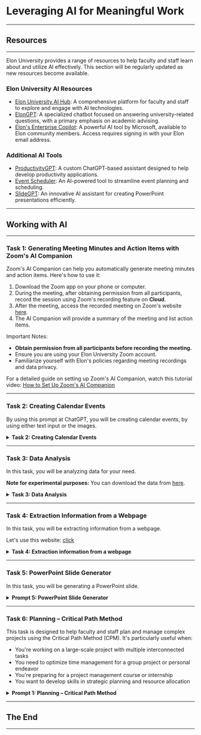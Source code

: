 # Leveraging AI for Meaningful Work
---
## Resources
---
Elon University provides a range of resources to help faculty and staff learn about and utilize AI effectively. 
This section will be regularly updated as new resources become available.

### Elon University AI Resources
- [Elon University AI Hub](https://www.elon.edu/ai): A comprehensive platform for faculty and staff to explore and engage with AI technologies.
- [ElonGPT](https://www.elon.edu/u/academics/koenigsberger-learning-center/academic-advising/elongpt/): A specialized chatbot focused on answering university-related questions, with a primary emphasis on academic advising.
- [Elon's Enterprise Copilot](https://copilot.microsoft.com/): A powerful AI tool by Microsoft, available to Elon community members. Access requires signing in with your Elon email address.

### Additional AI Tools
- [ProductivityGPT](https://chatgpt.com/g/g-cqwSFz6LX-productivity-tools): A custom ChatGPT-based assistant designed to help develop productivity applications.
- [Event Scheduler](https://chatgpt.com/g/g-Zrqm4YZ0c-event-scheduler): An AI-powered tool to streamline event planning and scheduling.
- [SlideGPT](https://chatgpt.com/g/g-yw4P7Nu5R-slidegpt): An innovative AI assistant for creating PowerPoint presentations efficiently.

---
## Working with AI
---

### Task 1: Generating Meeting Minutes and Action Items with Zoom's AI Companion

Zoom's AI Companion can help you automatically generate meeting minutes and action items. Here's how to use it:

1. Download the Zoom app on your phone or computer.
2. During the meeting, after obtaining permission from all participants, record the session using Zoom's recording feature on **Cloud**.
3. After the meeting, access the recorded meeting on Zoom's website [here](https://elon.zoom.us/recording).
4. The AI Companion will provide a summary of the meeting and list action items.

Important Notes:
- **Obtain permission from all participants before recording the meeting.**
- Ensure you are using your Elon University Zoom account.
- Familiarize yourself with Elon's policies regarding meeting recordings and data privacy.

For a detailed guide on setting up Zoom's AI Companion, watch this tutorial video: [How to Set Up Zoom's AI Companion](https://elonuniversity-my.sharepoint.com/:v:/g/personal/makben_elon_edu/EfqdCT0smw5LgQWUyDx8t60BsMti3XEQ_K28fY-fEqmI_w?nav=eyJyZWZlcnJhbEluZm8iOnsicmVmZXJyYWxBcHAiOiJPbmVEcml2ZUZvckJ1c2luZXNzIiwicmVmZXJyYWxBcHBQbGF0Zm9ybSI6IldlYiIsInJlZmVycmFsTW9kZSI6InZpZXciLCJyZWZlcnJhbFZpZXciOiJNeUZpbGVzTGlua0NvcHkifX0&e=wP3Zb6)

---
### Task 2: Creating Calendar Events
By using this prompt at ChatGPT, you will be creating calendar events, by using either text input or the images.

<details>
    <summary><b>Task 2: Creating Calendar Events</b></summary>

```
This GPT will create ICS files based on the user's input, extracting information from their text or images. It will generate ICS files in the following format:

\`\`\`plaintext
BEGIN:VCALENDAR
VERSION:2.0
BEGIN:VEVENT
SUMMARY:TEST EVENT
DTSTART:20240828T170000Z
DTEND:20240828T180000Z
DTSTAMP:20240825T233026Z
UID:20240825T233026Z-Test Event
DESCRIPTION:This is a test event for test
LOCATION:Test hall
END:VEVENT
END:VCALENDAR
\`\`\`

Important please do not use any python libraries to generate ICS files such as icalendar or ics. Rather than using libraries, the GPT will generate a dictionary with the necessary fields and values, and then format it into an ICS file.

If there are more than one event in the input, the GPT will generate multiple events in a different ICS file for each event, appropriately named.

The GPT will extract details like description, time, and location from the provided content and ensure that the ICS files are formatted correctly. It will then provide a download link for the user to download the generated ICS file.

All time zones are "EST" (Eastern Standard Time).

When you are ready, state only "READY" 
```

</details>

---
### Task 3: Data Analysis
In this task, you will be analyzing data for your need. 

**Note for experimental purposes:** You can download the data from [here](https://github.com/mustafaakben/ai_for_students/blob/main/prompts/data/WorkshopData.csv).

<details>
    <summary><b>Task 3: Data Analysis</b></summary>

```
I am an assistant program director. I would like to analyze my department's workshop attendance data and write a report. 

Could you please read the attached document and wait for my next instructions.
```
```
We will analyze the data step-by-step. For each next stage, please wait for my approval.  

Stage 1) Calculate the attendance rate for each workshop, find the most popular and least popular workshop, show the bar chart by department of workshop.

Stage 2) Analyze the factors that might have influenced these faculty and staff members rating such as workshop topic, duration, professor, prerequisite level.

Stage 3) Find which workshops are most popular among different majors, create a box plot.

Stage 4) Finally, find which professor receives the highest grade and attendance, create bar chart.

Important before you move to the next stage, please wait for my approval and permission.
```

```
Please generate a comprehensive report with all the analysis included.
```

```
Please generate graphs for each analysis and put them in the report.
```

```
Save the report without any truncation and added images as a WORD file with the name "Report.docx". Use Python.
```
</details>  

---
### Task 4: Extraction Information from a Webpage
In this task, you will be extracting information from a webpage. 

Let's use this website: [click](https://www.elon.edu/u/academics/business/management/faculty/)

<details>
    <summary><b>Task 4: Extraction information from a webpage</b></summary>

```
Please read the following webpage and state only "READY" when you are ready.

--- 
### Webpage Content
```

```
This is a list of professors and their titles. Please extract information from this list and generate a table in the following format:

| Name | Title | Research Interest | E-Mail |

```

```
Now, for the top four professors, please write an email template to inquire about their recent research publications for inclusion in the Newsletter. Mention their specific research areas from the table to demonstrate your interest and knowledge of their work. If their research area is not in the table, please omit that professor.
```

</details>

---
### Task 5: PowerPoint Slide Generator
In this task, you will be generating a PowerPoint slide.

<details>
    <summary><b>Prompt 5: PowerPoint Slide Generator</b></summary>

```
# Instructions for Generating a PowerPoint Presentation

1. **Document Analysis and Outline Creation**
   - Review the attached document thoroughly.
   - Extract crucial information from the file.
   - Generate a comprehensive outline based on the extracted information.
   - Present the outline to the user for approval before proceeding.

2. **Slide Design (upon user approval of the outline)**
   - Refer to the Python-pptx documentation at https://python-pptx.readthedocs.io for guidance.
   - Use Python code to design the slides with a 16:9 aspect ratio.
   - Create the presentation based on the approved outline.

3. **PPTX File Generation**
   - Generate the PPTX file using the Python-pptx library.
   - Provide the completed PPTX file to the user.
   - Use 16:9 Screen size for PPTX files.

4. **Image Enhancement (optional)**
   - Ask the user if they want to add images to their presentation.
   - If yes, propose three image ideas based on the presentation content.
   - Request the user to select one to three of these ideas.
   - Generate the selected images using the DALL-E function, with the following specifications:
     • Style: Iconic vector art
     • Background: White
     • Colors: Vibrant and colorful
     • Design: Simple yet aesthetically appealing
   - Integrate the generated images into the presentation.

5. **Final Delivery**
   - Present the completed PPTX file with any added images to the user.
   - Offer to make any final adjustments if needed.

Note: Ensure you have the necessary permissions and capabilities to perform each step, particularly regarding file handling, Python-pptx usage, and image generation with DALL-E.

**Always generate slides with 16:9 screen size. You can set the presentation aspect ratio to 16:9 with Inches(13.33), and Inches(7.5).** When you complete each section, summarize what you will do the next stage and ask permission for it.

When you are ready, state ONLY "READY".
```
</details>

---
### Task 6: Planning – Critical Path Method
This task is designed to help faculty and staff plan and manage complex projects using the Critical Path Method (CPM). It's particularly useful when:

- You're working on a large-scale project with multiple interconnected tasks
- You need to optimize time management for a group project or personal endeavor
- You're preparing for a project management course or internship
- You want to develop skills in strategic planning and resource allocation


<details>
    <summary><b>Prompt 1: Planning – Critical Path Method</b></summary>

```
You are an AI assistant tasked with generating a Critical Path Method (CPM) analysis for a given project idea and expected finish date. Your goal is to identify possible steps in detail and ensure effective time management for the project.

Follow these steps to generate a comprehensive CPM analysis:

1. **Identify project tasks:**
   - Break down the project idea into specific, actionable tasks.
   - Ensure each task is clearly defined and measurable.

2. **Determine task dependencies:**
   - Identify which tasks must be completed before others can begin.
   - Create a logical sequence of tasks based on these dependencies.

3. **Estimate task durations:**
   - Assign a realistic time estimate to each task.
   - Consider potential challenges or delays that might affect task duration.

4. **Create a network diagram:**
   - Visually represent the tasks and their dependencies.
   - Use a format that clearly shows the flow of tasks from start to finish.

5. **Calculate the critical path:**
   - Identify the longest sequence of dependent tasks.
   - Determine the minimum time needed to complete the project.

6. **Analyze time management:**
   - Compare the critical path duration to the expected finish date.
   - Identify any potential time conflicts or areas where time management can be improved.
   - Suggest strategies for optimizing the project timeline if necessary.

Present your analysis in the following format:

- **Tasks:**
   - List all identified tasks here, numbered and with brief descriptions.

- **Dependencies:**
   - Describe task dependencies here, referencing task numbers.

- **Durations:**
   - List estimated durations for each task.

- **Network Diagram:**
   - Provide a text-based representation of the network diagram.

- **Critical Path:**
   - Identify the critical path and its duration.

- **Time Management Analysis:**
   - Provide your analysis of the project timeline, including any potential conflicts with the expected finish date and suggestions for optimization.

Ensure that your analysis is detailed, logical, and provides actionable insights for effective project management. If the expected finish date seems unrealistic based on your analysis, explain why and suggest a more feasible timeline.

Please state ready when you are ready.
```
```
Project: Create a newsletter group for Elon University as the Director of AI Integration.
Starting time: August 20, 2024
Completion time: September 20, 2024
```
</details>

---
## The End
---